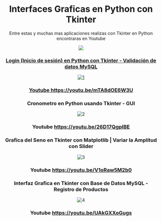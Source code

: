 <div align="center">

# Interfaces Graficas en Python con Tkinter

Entre estas y muchas mas aplicaciones realizas con Tkinter en Python  encontraras en Youtube


<a href="https://www.youtube.com/c/MagnoEfren" target="_blank">
<img src="https://img.shields.io/badge/YouTube-FF0000?style=for-the-badge&logo=youtube&logoColor=white" target="_blank"> 


### Login (Inicio de sesión) en Python con Tkinter - Validación de datos MySQL
![1](https://github.com/MagnoEfren/gui_python_tkinter/blob/main/Login/login-tkinter.png)
  
### Youtube https://youtu.be/mTA8dOE6W3U

### Cronometro en Python usando Tkinter - GUI
![2](https://github.com/MagnoEfren/gui_python_tkinter/blob/main/Cronometro/cronometro-en-python.png)

### Youtube https://youtu.be/26D17QgpIBE


### Grafica del Seno en Tkinter con Matplotlib | Variar la Amplitud con Slider
![3](https://github.com/MagnoEfren/gui_python_tkinter/blob/main/Tkinter%20y%20Matplotlib%20Grafica%20Seno%20-%20Slider/matplotlib-tkinter.png)

### Youtube https://youtu.be/V1oRaw5M2b0


### Interfaz Grafica en Tkinter con Base de Datos MySQL - Registro de Productos
![4](https://github.com/MagnoEfren/gui_python_tkinter/blob/main/Base%20de%20datos%20MySQL/tkinter-mysql.png)

### Youtube https://youtu.be/UAkGXXoGugs
